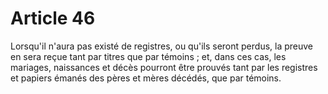 # Article 46

Lorsqu'il n'aura pas existé de registres, ou qu'ils seront perdus, la preuve en sera reçue tant par titres que par témoins ; et, dans ces cas, les mariages, naissances et décès pourront être prouvés tant par les registres et papiers émanés des pères et mères décédés, que par témoins.
